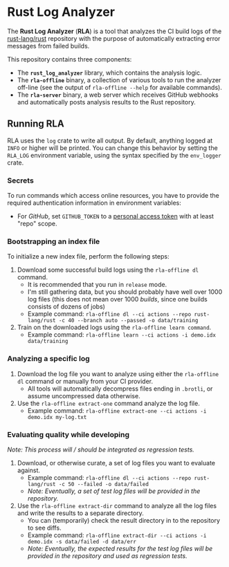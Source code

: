 # Rust Log Analyzer

The **Rust Log Analyzer** (**RLA**) is a tool that analyzes the CI build logs of the [rust-lang/rust](https://github.com/rust-lang/rust) repository with the purpose of automatically extracting error messages from failed builds.

This repository contains three components:

* The **`rust_log_analyzer`** library, which contains the analysis logic.
* The **`rla-offline`** binary, a collection of various tools to run the analyzer off-line (see the output of `rla-offline --help` for available commands).
* The **`rla-server`** binary, a web server which receives GitHub webhooks and automatically posts analysis results to the Rust repository.

## Running RLA

RLA uses the `log` crate to write all output. By default, anything logged at `INFO` or higher will be printed. You can change this behavior by setting the `RLA_LOG` environment variable, using the syntax specified by the `env_logger` crate.

### Secrets

To run commands which access online resources, you have to provide the required authentication information in environment variables:

* For *GitHub*, set `GITHUB_TOKEN` to a [personal access token](https://github.com/settings/tokens) with at least "repo" scope.

### Bootstrapping an index file

To initialize a new index file, perform the following steps:

1. Download some successful build logs using the `rla-offline dl` command.
    * It is recommended that you run in `release` mode.
    * I'm still gathering data, but you should probably have well over 1000 log files (this does not mean over 1000 *builds*, since one builds consists of dozens of jobs)
    * Example command: `rla-offline dl --ci actions --repo rust-lang/rust -c 40 --branch auto --passed -o data/training`
2. Train on the downloaded logs using the `rla-offline learn command`.
    * Example command: `rla-offline learn --ci actions -i demo.idx data/training`

### Analyzing a specific log

1. Download the log file you want to analyze using either the `rla-offline dl` command or manually from your CI provider.
    * All tools will automatically decompress files ending in `.brotli`, or assume uncompressed data otherwise.
2. Use the `rla-offline extract-one` command analyze the log file.
    * Example command: `rla-offline extract-one --ci actions -i demo.idx my-log.txt`

### Evaluating quality while developing

*Note: This process will / should be integrated as regression tests.*

1. Download, or otherwise curate, a set of log files you want to evaluate against.
    * Example command: `rla-offline dl --ci actions --repo rust-lang/rust -c 50 --failed -o data/failed`
    * *Note: Eventually, a set of test log files will be provided in the repository.*
2. Use the `rla-offline extract-dir` command to analyze all the log files and write the results to a separate directory.
    * You can (temporarily) check the result directory in to the repository to see diffs.
    * Example command: `rla-offline extract-dir --ci actions -i demo.idx -s data/failed -d data/err`
    * *Note: Eventually, the expected results for the test log files will be provided in the repository and used as regression tests.*
